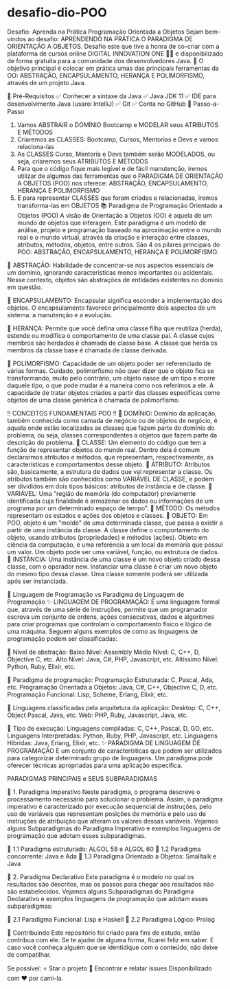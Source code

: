 # desafio-dio-POO

Desafio: Aprenda na Prática Programação Orientada a Objetos
Sejam bem-vindos ao desafio: APRENDENDO NA PRÁTICA O PARADIGMA DE ORIENTAÇÃO A OBJETOS.
Desafio este que tive a honra de co-criar com a plataforma de cursos online DIGITAL INNOVATION ONE 💛🧡 e disponibilizado de forma gratuita para a comunidade dos desenvolvedores Java.
💎 O objetivo principal é colocar em prática umas das principais ferramentas da OO: ABSTRAÇÃO, ENCAPSULAMENTO, HERANÇA E POLIMORFISMO, através de um projeto Java.

🛑 Pré-Requisitos
✅ Conhecer a sintaxe da Java
✅ Java JDK 11
✅ IDE para desenvolvimento Java (usarei IntelliJ)
✅ Git
✅ Conta no GitHub
👣 Passo-a-Passo
1. Vamos ABSTRAIR o DOMÍNIO Bootcamp e MODELAR seus ATRIBUTOS E MÉTODOS
2. Criaremos as CLASSES: Bootcamp, Cursos, Mentorias e Devs e vamos relaciona-las
3. As CLASSES Curso, Mentoria e Devs também serão MODELADOS, ou seja, criaremos seus ATRIBUTOS E MÉTODOS
4. Para que o código fique mais legível e de fácil manutenção, iremos utilizar de algumas das ferramentas que o PARADIGMA DE ORIENTAÇÃO A OBJETOS (POO) nos oferece: ABSTRAÇÃO, ENCAPSULAMENTO, HERANÇA E POLIMORFISMO
5. E para representar CLASSES que foram criadas e relacionadas, iremos transforma-las em OBJETOS
📚 Paradigma de Programação Orientado a Objetos (POO)
A visão de Orientação a Objetos (OO) é aquela de um mundo de objetos que interagem.
Este paradigma é um modelo de análise, projeto e programação baseado na aproximação entre o mundo real e o mundo virtual, através da criação e interação entre classes, atributos, métodos, objetos, entre outros.
São 4 os pilares principais do POO: ABSTRAÇÃO, ENCAPSULAMENTO, HERANÇA E POLIMORFISMO.

🔺 ABSTRAÇÃO:
Habilidade de concentrar-se nos aspectos essenciais de um domínio, ignorando características menos importantes ou acidentais. Nesse contexto, objetos são abstrações de entidades existentes no domínio em questão.

🔺 ENCAPSULAMENTO:
Encapsular significa esconder a implementação dos objetos. O encapsulamento favorece principalmente dois aspectos de um sistema: a manutenção e a evolução.

🔺 HERANÇA:
Permite que você defina uma classe filha que reutiliza (herda), estende ou modifica o comportamento de uma classe pai. A classe cujos membros são herdados é chamada de classe base. A classe que herda os membros da classe base é chamada de classe derivada.

🔺 POLIMORFISMO:
Capacidade de um objeto poder ser referenciado de várias formas. Cuidado, polimorfismo não quer dizer que o objeto fica se transformando, muito pelo contrário, um objeto nasce de um tipo e morre daquele tipo, o que pode mudar é a maneira como nos referimos a ele. A capacidade de tratar objetos criados a partir das classes específicas como objetos de uma classe genérica é chamada de polimorfismo.


‼️ CONCEITOS FUNDAMENTAIS POO ‼️
🔻 DOMÍNIO:
Domínio da aplicação, também conhecida como camada de negócio ou de objetos de negócio, é aquela onde estão localizadas as classes que fazem parte do domínio do problema, ou seja, classes correspondentes a objetos que fazem parte da descrição do problema.
🔻 CLASSE:
Um elemento do código que tem a função de representar objetos do mundo real. Dentro dela é comum declararmos atributos e métodos, que representam, respectivamente, as características e comportamentos desse objeto.
🔻 ATRIBUTO:
Atributos são, basicamente, a estrutura de dados que vai representar a classe. Os atributos também são conhecidos como VARIÁVEL DE CLASSE, e podem ser divididos em dois tipos básicos: atributos de instância e de classe.
🔻 VARIÁVEL:
Uma “região de memória (do computador) previamente identificada cuja finalidade é armazenar os dados ou informações de um programa por um determinado espaço de tempo”.
🔻 MÉTODO:
Os métodos representam os estados e ações dos objetos e classes.
🔻 OBJETO:
Em POO, objeto é um "molde" de uma determinada classe, que passa a existir a partir de uma instância da classe. A classe define o comportamento do objeto, usando atributos (propriedades) e métodos (ações). Objeto em ciência da computação, é uma referência a um local da memória que possui um valor. Um objeto pode ser uma variável, função, ou estrutura de dados.
🔻 INSTÂNCIA:
Uma instância de uma classe é um novo objeto criado dessa classe, com o operador new. Instanciar uma classe é criar um novo objeto do mesmo tipo dessa classe. Uma classe somente poderá ser utilizada após ser instanciada.

🧮 Linguagem de Programação vs Paradigma de Linguagem de Programação
✨ LINGUAGEM DE PROGRAMAÇÃO:
É uma linguagem formal que, através de uma série de instruções, permite que um programador escreva um conjunto de ordens, ações consecutivas, dados e algoritmos para criar programas que controlam o comportamento físico e lógico de uma máquina.
Seguem alguns exemplos de como as linguagens de programação podem ser classificadas:

🔺 Nível de abstração:
Baixo Nível: Assembly
Médio Nível: C, C++, D, Objective C, etc.
Alto Nível: Java, C#, PHP, Javascript, etc.
Altíssimo Nível: Python, Ruby, Elixir, etc.

🔺 Paradigma de programação:
Programação Estruturada: C, Pascal, Ada, etc.
Programação Orientada a Objetos: Java, C#, C++, Objective C, D, etc.
Programação Funcional: Lisp, Scheme, Erlang, Elixir, etc.

🔺 Linguagens classificadas pela arquitetura da aplicação:
Desktop: C, C++, Object Pascal, Java, etc.
Web: PHP, Ruby, Javascript, Java, etc.

🔺 Tipo de execução:
Linguagens compiladas: C, C++, Pascal, D, GO, etc.
Linguagens Interpretadas: Python, Ruby, PHP, Javascript, etc.
Linguagens Hibridas: Java, Erlang, Elixir, etc.
✨ PARADIGMA DE LINGUAGEM DE PROGRAMAÇÃO
É um conjunto de características que podem ser utilizados para categorizar determinado grupo de linguagens. Um paradigma pode oferecer técnicas apropriadas para uma aplicação específica.

PARADIGMAS PRINCIPAIS e SEUS SUBPARADIGMAS

🔸 1. Paradigma Imperativo
Neste paradigma, o programa descreve o processamento necessário para solucionar o problema. Assim, o paradigma imperativo é caracterizado por execução sequencial de instruções, pelo uso de variáveis que representam posições de memória e pelo uso de instruções de atribuição que alteram os valores dessas variáveis.
Vejamos alguns Subparadigmas do Paradigma Imperativo e exemplos linguagens de programação que adotam esses subparadigmas.

🔸 1.1 Paradigma estruturado: ALGOL 58 e ALGOL 60
🔸 1.2 Paradigma concorrente: Java e Ada
🔸 1.3 Paradigma Orientado a Objetos: Smalltalk e Java

🔹 2. Paradigma Declarativo
Este paradigma é o modelo no qual os resultados são descritos, mas os passos para chegar aos resultados não são estabelecidos.
Vejamos alguns Subparadigmas do Paradigma Declarativo e exemplos linguagens de programação que adotam esses subparadigmas:

🔹 2.1 Paradigma Funcional: Lisp e Haskell
🔹 2.2 Paradigma Lógico: Prolog

🤝 Contribuindo
Este repositório foi criado para fins de estudo, então contribua com ele.
Se te ajudei de alguma forma, ficarei feliz em saber. E caso você conheça alguém que se identidique com o conteúdo, não deixe de compatilhar.

Se possível:
⭐️ Star o projeto
🐛 Encontrar e relatar issues
Disponibilizado com ♥ por cami-la.
